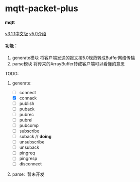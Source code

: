 # mqtt-packet-plus

#### mqtt
[v3.1.1中文版](https://mcxiaoke.gitbooks.io/mqtt-cn/content/mqtt/0309-SUBACK.html)
[v5.0介绍](https://zhuanlan.zhihu.com/p/37121056)

#### 功能：
1. generate模块 将客户端发送的报文按5.0规范转成Buffer网络传输
2. parse模块 将传来的ArrayBuffer转成客户端可以看懂的意思


TODO:
1. generate:
  
    - [ ] connect
    - [x] connack
    - [ ] publish
    - [ ] puback
    - [ ] pubrec
    - [ ] pubrel
    - [ ] pubcomp
    - [ ] subscribe
    - [ ] suback    // **doing**
    - [ ] unsubscribe
    - [ ] unsuback
    - [ ] pingreq
    - [ ] pingresp
    - [ ] disconnect
    
2. parse:
  暂未开发
